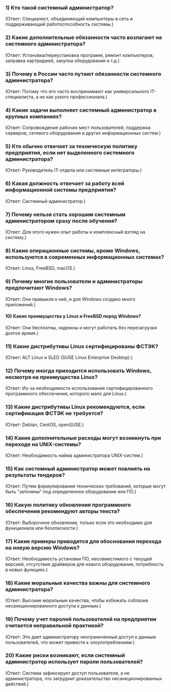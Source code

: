
### 1) Кто такой системный администратор?
(Ответ: Специалист, объединяющий компьютеры в сеть и поддерживающий работоспособность системы.)

### 2) Какие дополнительные обязанности часто возлагают на системного администратора?
(Ответ: Установка/переустановка программ, ремонт компьютеров, заправка картриджей, закупка оборудования и т.д.)

### 3) Почему в России часто путают обязанности системного администратора?
(Ответ: Потому что его часто воспринимают как универсального IT-специалиста, а не как узкого профессионала.)

### 4) Какие задачи выполняет системный администратор в крупных компаниях?
(Ответ: Сопровождение рабочих мест пользователей, поддержка серверов, сетевого оборудования и других информационных систем.)

### 5) Кто обычно отвечает за техническую политику предприятия, если нет выделенного системного администратора?
(Ответ: Руководитель IT-отдела или системные интеграторы.)

### 6) Какая должность отвечает за работу всей информационной системы предприятия?
(Ответ: Системный администратор.)

### 7) Почему нельзя стать хорошим системным администратором сразу после обучения?
(Ответ: Для этого нужен опыт работы и комплексный взгляд на систему.)

### 8) Какие операционные системы, кроме Windows, используются в современных информационных системах?
(Ответ: Linux, FreeBSD, macOS.)

### 9) Почему многие пользователи и администраторы предпочитают Windows?
(Ответ: Они привыкли к ней, и для Windows создано много приложений.)

#### 10) Какие преимущества у Linux и FreeBSD перед Windows?
(Ответ: Они бесплатны, надежны и могут работать без перезагрузки долгое время.)

### 11) Какие дистрибутивы Linux сертифицированы ФСТЭК?
(Ответ: ALT Linux и SLED (SUSE Linux Enterprise Desktop).)

### 12) Почему иногда приходится использовать Windows, несмотря на преимущества Linux?
(Ответ: Из-за необходимости использования сертифицированного программного обеспечения, которого мало для Linux.)

### 13) Какие дистрибутивы Linux рекомендуются, если сертификация ФСТЭК не требуется?
(Ответ: Debian, CentOS, openSUSE.)

### 14) Какие дополнительные расходы могут возникнуть при переходе на UNIX-системы?
(Ответ: Необходимость найма администратора UNIX-систем.)

### 15) Как системный администратор может повлиять на результаты тендеров?
(Ответ: Путем формулирования технических требований, которые могут быть "заточены" под определенное оборудование или ПО.)

### 16) Какую политику обновления программного обеспечения рекомендуют авторы текста?
(Ответ: Выборочное обновление, только если это необходимо для функционала или безопасности.)

### 17) Какие примеры приводятся для обоснования перехода на новую версию Windows?
(Ответ: Необходимость установки ПО, несовместимого с текущей версией, отсутствие драйверов для нового оборудования, потребность в новых функциях.)

### 18) Какие моральные качества важны для системного администратора?
(Ответ: Высокие моральные качества, чтобы избежать соблазна несанкционированного доступа к данным.)

### 19) Почему учет паролей пользователей на предприятии считается неправильной практикой?
(Ответ: Это дает администратору неограниченный доступ к данным пользователей, что может привести к злоупотреблениям.)

### 20) Какие риски возникают, если системный администратор использует пароли пользователей?
(Ответ: Система зафиксирует доступ пользователя, а не администратора, что затруднит доказательство несанкционированных действий.)

